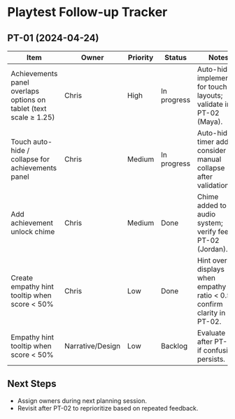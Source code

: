 # Playtest Follow-up Tracker

## PT-01 (2024-04-24)
| Item | Owner | Priority | Status | Notes |
|------|-------|----------|--------|-------|
| Achievements panel overlaps options on tablet (text scale ≥ 1.25) | Chris | High | In progress | Auto-hide implemented for touch layouts; validate in PT-02 (Maya). |
| Touch auto-hide / collapse for achievements panel | Chris | Medium | In progress | Auto-hide timer added; consider manual collapse after validation. |
| Add achievement unlock chime | Chris | Medium | Done | Chime added to audio system; verify feel in PT-02 (Jordan). |
| Create empathy hint tooltip when score < 50% | Chris | Low | Done | Hint overlay displays when empathy ratio < 0.5; confirm clarity in PT-02. |
| Empathy hint tooltip when score < 50% | Narrative/Design | Low | Backlog | Evaluate after PT-02 if confusion persists. |

## Next Steps
- Assign owners during next planning session.
- Revisit after PT-02 to reprioritize based on repeated feedback.
